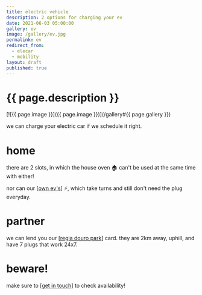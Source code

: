 ```yaml
---
title: electric vehicle
description: 2 options for charging your ev
date: 2021-06-03 05:00:00
gallery: ev
image: /gallery/ev.jpg
permalink: ev
redirect_from:
  - elecar
  - mobility
layout: draft
published: true
---
```


# {{ page.description }}

[![{{ page.image }}]({{ page.image }})](/gallery#{{ page.gallery }})

we can charge your electric car if we schedule it right.

# home

there are 2 slots, in which the house oven 🏠 can't be used at the same time with either!

nor can our [[own ev's](/evs)] ⚡, which take turns and still don't need the plug everyday.

# partner

we can lend you our [[regia douro park](//regiadouro.com)] card. they are 2km away, uphill, and have 7 plugs that work 24x7.

# beware!

make sure to [[get in touch](/members)] to check availability!

